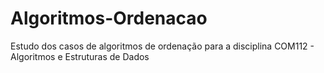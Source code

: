# Algoritmos-Ordenacao
 Estudo dos casos de algoritmos de ordenação para a disciplina COM112 - Algoritmos e Estruturas de Dados
